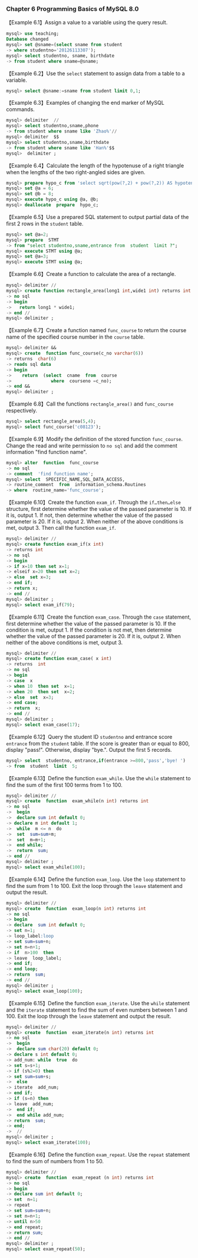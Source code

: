 ### Chapter 6 Programming Basics of MySQL 8.0

【Example 6.1】Assign a value to a variable using the query result.
```sql
mysql> use teaching;
Database changed
mysql> set @sname=(select sname from student
-> where studentno='20126113307');
mysql> select studentno, sname, birthdate
-> from student where sname=@sname;
```
【Example 6.2】Use the `select` statement to assign data from a table to a variable.
```sql
mysql> select @sname:=sname from student limit 0,1;
```
【Example 6.3】Examples of changing the end marker of MySQL commands.
```sql
mysql> delimiter  //
mysql> select studentno,sname,phone
-> from student where sname like 'Zhao%'//
mysql> delimiter  $$
mysql> select studentno,sname,birthdate
-> from student where sname like 'Han%'$$
mysql>  delimiter ;
```
【Example 6.4】Calculate the length of the hypotenuse of a right triangle when the lengths of the two right-angled sides are given.
```sql
mysql> prepare hypo_c from 'select sqrt(pow(?,2) + pow(?,2)) AS hypotenuse';
mysql> set @a = 6;
mysql> set @b = 8;
mysql> execute hypo_c using @a, @b;
mysql> deallocate  prepare  hypo_c;
```
【Example 6.5】Use a prepared SQL statement to output partial data of the first 2 rows in the `student` table.
```sql
mysql> set @a=2;
mysql> prepare  STMT  
-> from "select studentno,sname,entrance from  student  limit ?";
mysql> execute STMT using @a;
mysql> set @a=3;
mysql> execute STMT using @a;
```
【Example 6.6】Create a function to calculate the area of a rectangle.
```sql
mysql> delimiter //
mysql> create function rectangle_area(long1 int,wide1 int) returns int
-> no sql
-> begin
->   return long1 * wide1;
-> end //
mysql> delimiter ;
```
【Example 6.7】Create a function named `func_course` to return the course name of the specified course number in the `course` table.
```sql
mysql> delimiter &&
mysql> create  function func_course(c_no varchar(6))
-> returns  char(6)
-> reads sql data 
-> begin
->    return  (select  cname  from  course
->               where  courseno =c_no);
-> end &&
mysql> delimiter ;
```
【Example 6.8】Call the functions `rectangle_area()` and `func_course` respectively.
```sql
mysql> select rectangle_area(5,4);
mysql> select func_course('c08123');
```
【Example 6.9】Modify the definition of the stored function `func_course`. Change the read and write permission to `no sql` and add the comment information "find function name".
```sql
mysql> alter  function  func_course
-> no sql 
-> comment  'find function name';
mysql> select  SPECIFIC_NAME,SQL_DATA_ACCESS,
-> routine_comment  from  information_schema.Routines
-> where  routine_name='func_course';
```
【Example 6.10】Create the function `exam_if`. Through the `if…then…else` structure, first determine whether the value of the passed parameter is 10. If it is, output 1. If not, then determine whether the value of the passed parameter is 20. If it is, output 2. When neither of the above conditions is met, output 3. Then call the function `exam_if`.
```sql
mysql> delimiter //
mysql> create function exam_if(x int)
-> returns int
-> no sql
-> begin
-> if x=10 then set x=1;
-> elseif x=20 then set x=2;
-> else  set x=3;
-> end if;
-> return x;
-> end //
mysql> delimiter ;
mysql> select exam_if(79);
```
【Example 6.11】Create the function `exam_case`. Through the `case` statement, first determine whether the value of the passed parameter is 10. If the condition is met, output 1. If the condition is not met, then determine whether the value of the passed parameter is 20. If it is, output 2. When neither of the above conditions is met, output 3.
```sql
mysql> delimiter //
mysql> create function exam_case( x int)
-> returns  int
-> no sql
-> begin
-> case  x
-> when 10  then set  x=1;
-> when 20  then set  x=2;
-> else  set  x=3;
-> end case;
-> return  x;
-> end //
mysql> delimiter ;
mysql> select exam_case(17);
```
【Example 6.12】Query the student ID `studentno` and entrance score `entrance` from the `student` table. If the score is greater than or equal to 800, display "pass!". Otherwise, display "bye.". Output the first 5 records.
```sql
mysql> select  studentno, entrance,if(entrance >=800,'pass','bye! ')
-> from  student  limit  5;
```
【Example 6.13】Define the function `exam_while`. Use the `while` statement to find the sum of the first 100 terms from 1 to 100.
```sql
mysql> delimiter //
mysql> create  function  exam_while(n int) returns int
-> no sql
->  begin
->  declare sum int default 0; 
-> declare m int default 1;
->  while  m <= n  do
->  set  sum=sum+m;
->  set  m=m+1;
->  end while;
->  return  sum;
-> end //
mysql> delimiter ;
mysql> select exam_while(100);
```
【Example 6.14】Define the function `exam_loop`. Use the `loop` statement to find the sum from 1 to 100. Exit the loop through the `leave` statement and output the result.
```sql
mysql> delimiter //
mysql> create  function  exam_loop(n int) returns int
-> no sql
-> begin
-> declare  sum int default 0;
-> set n=1;
-> loop_label:loop
-> set sum=sum+n;
-> set n=n+1;
-> if  n>100  then
-> leave  loop_label;
-> end if;
-> end loop;
-> return  sum;
-> end //
mysql> delimiter ;
mysql> select exam_loop(100);
```
【Example 6.15】Define the function `exam_iterate`. Use the `while` statement and the `iterate` statement to find the sum of even numbers between 1 and 100. Exit the loop through the `leave` statement and output the result.
```sql
mysql> delimiter //
mysql> create  function  exam_iterate(n int) returns int
-> no sql
->  begin
->  declare sum char(20) default 0;
-> declare s int default 0;
-> add_num: while  true  do
-> set s=s+1;
-> if (s%2=0) then
-> set sum=sum+s;
->  else
-> iterate  add_num;
-> end if;
-> if (s=n) then
-> leave  add_num;
->  end if;
->  end while add_num;
-> return  sum;
-> end;
->  //
mysql> delimiter ;
mysql> select exam_iterate(100);
```
【Example 6.16】Define the function `exam_repeat`. Use the `repeat` statement to find the sum of numbers from 1 to 50.
```sql
mysql> delimiter //
mysql> create  function  exam_repeat (n int) returns int
-> no sql
-> begin
-> declare sum int default 0;
-> set  n=1;
-> repeat
-> set sum=sum+n;
-> set n=n+1;
-> until n>50
-> end repeat;
-> return sum;
-> end //
mysql> delimiter ;
mysql> select exam_repeat(50);
``` 